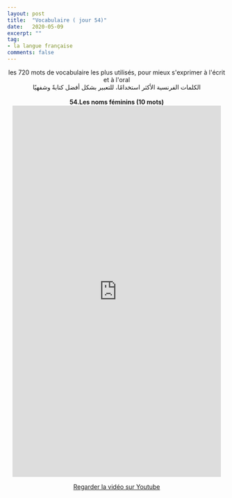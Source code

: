 ```yaml
---
layout: post
title:  "Vocabulaire ( jour 54)"
date:   2020-05-09
excerpt: ""
tag:
- la langue française
comments: false
---
```

 <center>     les 720 mots de vocabulaire les plus utilisés, pour mieux s'exprimer à l'écrit et à l'oral <br> الكلمات الفرنسية الأكثر استخدامًا، للتعبير بشكل أفضل كتابةً وشفهيًا <br><br>     <strong> 54.Les noms féminins (10 mots)</strong>     <br> <iframe width="480" height="853" src="https://www.youtube.com/embed/o0hd102noJc" title="youtube video player" frameborder="0" allow="accelerometer, autoplay, clipboard-write, encrypted-media, gyroscope, picture-in-picture, web-share" allowfullscreen></iframe>     <br> <p markdown="0"><a href="https://youtube.com/shorts/o0hd102noJc" class="btn btn-danger" target="_blank">Regarder la vidéo sur Youtube</a></p> </center>
